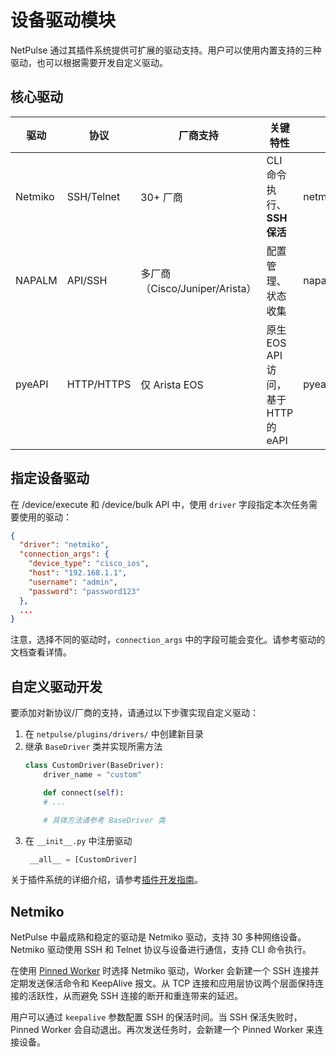# 设备驱动模块

NetPulse 通过其插件系统提供可扩展的驱动支持。用户可以使用内置支持的三种驱动，也可以根据需要开发自定义驱动。

## 核心驱动

| 驱动      | 协议          | 厂商支持                 | 关键特性                              | 依赖项             |
|-----------|----------------|--------------------------|---------------------------------------|--------------------|
| Netmiko   | SSH/Telnet     | 30+ 厂商                 | CLI 命令执行、**SSH 保活** | netmiko~=4.5.0     |
| NAPALM    | API/SSH        | 多厂商（Cisco/Juniper/Arista） | 配置管理、状态收集 | napalm~=5.0.0      |
| pyeAPI    | HTTP/HTTPS     | 仅 Arista EOS            | 原生 EOS API 访问，基于 HTTP 的 eAPI | pyeapi~=1.0.4      |

## 指定设备驱动

在 /device/execute 和 /device/bulk API 中，使用 `driver` 字段指定本次任务需要使用的驱动：

```json
{
  "driver": "netmiko",
  "connection_args": {
    "device_type": "cisco_ios",
    "host": "192.168.1.1",
    "username": "admin",
    "password": "password123"
  },
  ...
}
```

注意，选择不同的驱动时，`connection_args` 中的字段可能会变化。请参考驱动的文档查看详情。


## 自定义驱动开发

要添加对新协议/厂商的支持，请通过以下步骤实现自定义驱动：

1. 在 `netpulse/plugins/drivers/` 中创建新目录
2. 继承 `BaseDriver` 类并实现所需方法
   ```python
   class CustomDriver(BaseDriver):
       driver_name = "custom"

       def connect(self):
       # ...

       # 具体方法请参考 BaseDriver 类
   ```
4. 在 `__init__.py` 中注册驱动
   ```python
    __all__ = [CustomDriver]
   ```

关于插件系统的详细介绍，请参考[插件开发指南](./plugins.md)。

## Netmiko

NetPulse 中最成熟和稳定的驱动是 Netmiko 驱动，支持 30 多种网络设备。Netmiko 驱动使用 SSH 和 Telnet 协议与设备进行通信，支持 CLI 命令执行。

在使用 [Pinned Worker](./architecture.md) 时选择 Netmiko 驱动，Worker 会新建一个 SSH 连接并定期发送保活命令和 KeepAlive 报文。从 TCP 连接和应用层协议两个层面保持连接的活跃性，从而避免 SSH 连接的断开和重连带来的延迟。

用户可以通过 `keepalive` 参数配置 SSH 的保活时间。当 SSH 保活失败时，Pinned Worker 会自动退出。再次发送任务时，会新建一个 Pinned Worker 来连接设备。
